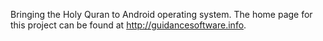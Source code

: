 Bringing the Holy Quran to Android operating system.  The home page for this project can be found at http://guidancesoftware.info.